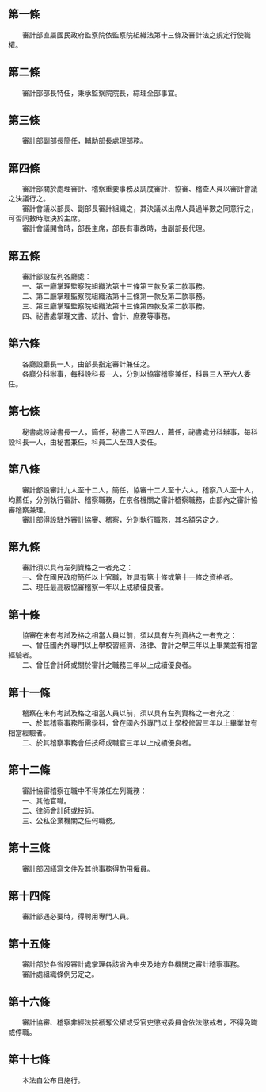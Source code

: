 第一條 
-------
　　審計部直屬國民政府監察院依監察院組織法第十三條及審計法之規定行使職權。  


第二條 
-------
　　審計部部長特任，秉承監察院院長，綜理全部事宜。  


第三條 
-------
　　審計部副部長簡任，輔助部長處理部務。  


第四條 
-------
　　審計部關於處理審計、稽察重要事務及調度審計、協審、稽查人員以審計會議之決議行之。  
　　審計會議以部長、副部長審計組織之，其決議以出席人員過半數之同意行之，可否同數時取決於主席。  
　　審計會議開會時，部長主席，部長有事故時，由副部長代理。  


第五條 
-------
　　審計部設左列各廳處：  
　　一、第一廳掌理監察院組織法第十三條第三款及第二款事務。  
　　二、第二廳掌理監察院組織法第十三條第一款及第二款事務。  
　　三、第三廳掌理監察院組織法第十三條第四款及第二款事務。  
　　四、祕書處掌理文書、統計、會計、庶務等事務。  


第六條 
-------
　　各廳設廳長一人，由部長指定審計兼任之。  
　　各廳分科辦事，每科設科長一人，分別以協審稽察兼任，科員三人至六人委任。  


第七條 
-------
　　秘書處設祕書長一人，簡任，秘書二人至四人，薦任，祕書處分科辦事，每科設科長一人，由秘書兼任，科員二人至四人委任。  


第八條 
-------
　　審計部設審計九人至十二人，簡任，協審十二人至十六人，稽察八人至十人，均薦任，分別執行審計、稽察職務，在京各機關之審計稽察職務，由部內之審計協審稽察兼理。  
　　審計部得設駐外審計協審、稽察，分別執行職務，其名額另定之。  


第九條 
-------
　　審計須以具有左列資格之一者充之：  
　　一、曾在國民政府簡任以上官職，並具有第十條或第十一條之資格者。  
　　二、現任最高級協審稽察一年以上成績優良者。  


第十條 
-------
　　協審在未有考試及格之相當人員以前，須以具有左列資格之一者充之：  
　　一、曾任國內外專門以上學校習經濟、法律、會計之學三年以上畢業並有相當經驗者。  
　　二、曾任會計師或關於審計之職務三年以上成續優良者。  


第十一條 
---------
　　稽察在未有考試及格之相當人員以前，須以具有左列資格之一者充之：  
　　一、於其稽察事務所需學科，曾在國內外專門以上學校修習三年以上畢業並有相當經驗者。  
　　二、於其稽察事務會任技師或職官三年以上成績優良者。  


第十二條 
---------
　　審計協審稽察在職中不得兼任左列職務：  
　　一、其他官職。  
　　二、律師會計師或技師。  
　　三、公私企業機關之任何職務。  


第十三條 
---------
　　審計部因繕寫文件及其他事務得酌用僱員。  


第十四條 
---------
　　審計部遇必要時，得聘用專門人員。  


第十五條 
---------
　　審計部於各省設審計處掌理各該省內中央及地方各機關之審計稽察事務。  
　　審計處組織條例另定之。  


第十六條 
---------
　　審計協審、稽察非經法院褫奪公權或受官吏懲戒委員會依法懲戒者，不得免職或停職。  


第十七條 
---------
　　本法自公布日施行。